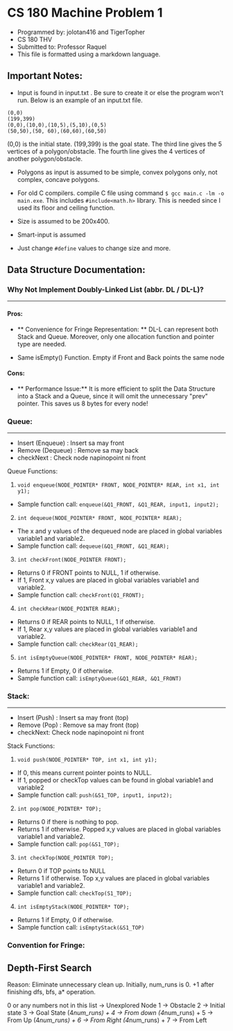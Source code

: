 # CS 180 Machine Problem 1
* Programmed by: jolotan416 and TigerTopher
* CS 180 THV
* Submitted to: Professor Raquel
* This file is formatted using a markdown language.

## Important Notes:
* Input is found in input.txt . Be sure to create it or else the program won't run. Below is an example of an input.txt file.
```
(0,0)
(199,399)
(0,0),(10,0),(10,5),(5,10),(0,5)
(50,50),(50, 60),(60,60),(60,50)
```
(0,0) is the initial state.
(199,399) is the goal state.
The third line gives the 5 vertices of a polygon/obstacle.
The fourth line gives the 4 vertices of another polygon/obstacle.

* Polygons as input is assumed to be simple, convex polygons only, not complex, concave polygons.

* For old C compilers. compile C file using command `$ gcc main.c -lm -o main.exe`. This includes `#include<math.h>` library. This is needed since I used its floor and ceiling function.

* Size is assumed to be 200x400.

* Smart-input is assumed

* Just change `#define` values to change size and more.

## Data Structure Documentation:
### Why Not Implement Doubly-Linked List (abbr. DL / DL-L)?
---
#### Pros:
  * ** Convenience for Fringe Representation: ** DL-L can represent both Stack and Queue. Moreover, only one allocation function and pointer type are needed.

  * Same isEmpty() Function. Empty if Front and Back points the same node

#### Cons:
  * ** Performance Issue:** It is more efficient to split the Data Structure into a Stack and a Queue, since it will omit the unnecessary "prev" pointer. This saves us 8 bytes for every node!

### Queue:
---
* Insert (Enqueue) : Insert sa may front
* Remove (Dequeue) : Remove sa may back
* checkNext : Check node napinopoint ni front

Queue Functions:

1. `void enqueue(NODE_POINTER* FRONT, NODE_POINTER* REAR, int x1, int y1);`
  * Sample function call: `enqueue(&Q1_FRONT, &Q1_REAR, input1, input2);`
2. `int dequeue(NODE_POINTER* FRONT, NODE_POINTER* REAR);`
  * The x and y values of the dequeued node are placed in global variables variable1 and variable2.
  * Sample function call:
  `dequeue(&Q1_FRONT, &Q1_REAR);`
3. `int checkFront(NODE_POINTER FRONT);`
  * Returns 0 if FRONT points to NULL, 1 if otherwise.
  * If 1, Front x,y values are placed in global variables variable1 and variable2.
  * Sample function call:
  `checkFront(Q1_FRONT);`
4. `int checkRear(NODE_POINTER REAR);`
  * Returns 0 if REAR points to NULL, 1 if otherwise.
  * If 1, Rear x,y values are placed in global variables variable1 and variable2.
  * Sample function call:
  `checkRear(Q1_REAR);`
5. `int isEmptyQueue(NODE_POINTER* FRONT, NODE_POINTER* REAR);`
  * Returns 1 if Empty, 0 if otherwise.
  * Sample function call:
  `isEmptyQueue(&Q1_REAR, &Q1_FRONT)`


### Stack:
---
* Insert (Push) : Insert sa may front (top)
* Remove (Pop) : Remove sa may front (top)
* checkNext: Check node napinopoint ni front

Stack Functions:

1. `void push(NODE_POINTER* TOP, int x1, int y1);`
  * If 0, this means current pointer points to NULL.
  * If 1, popped or checkTop values can be found in global variable1 and variable2
  * Sample function call:
  `push(&S1_TOP, input1, input2);`
2. `int pop(NODE_POINTER* TOP);`
  * Returns 0 if there is nothing to pop.
  * Returns 1 if otherwise. Popped x,y values are placed in global variables variable1 and variable2.
  * Sample function call:
  `pop(&S1_TOP);`
3. `int checkTop(NODE_POINTER TOP);`
  * Return 0 if TOP points to NULL
  * Returns 1 if otherwise. Top x,y values are placed in global variables variable1 and variable2.
  * Sample function call:
  `checkTop(S1_TOP);`
4. `int isEmptyStack(NODE_POINTER* TOP);`
  * Returns 1 if Empty, 0 if otherwise.
  * Sample function call:
  `isEmptyStack(&S1_TOP)`

### Convention for Fringe:
Depth-First Search
---
Reason: Eliminate unnecessary clean up.
Initially, num_runs is 0. +1 after finishing dfs, bfs, a* operation.

0 or any numbers not in this list -> Unexplored Node
1 -> Obstacle
2 -> Initial state
3 -> Goal State
(4*num_runs) + 4 -> From down
(4*num_runs) + 5 -> From Up
(4*num_runs) + 6 -> From Right
(4*num_runs) + 7 -> From Left
